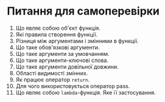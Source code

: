 # Питання для самоперевірки
1. Що являє собою об'єкт функція.
2. Які правила створення функції.
3. Різниця між аргументами і змінними в функції.
4. Що таке обов'язкові аргументи.
5. Що таке аргументи за умовчанням.
6. Що таке аргументи-ключові слова.
7. Що таке аргументи довільної довжини.
8. Області видимості змінних.
9. Як працює оператор `return`.
10. Для чого використовується оператор pass.
11. Що являє собою `lambda`-функція. Яке її застосування.
